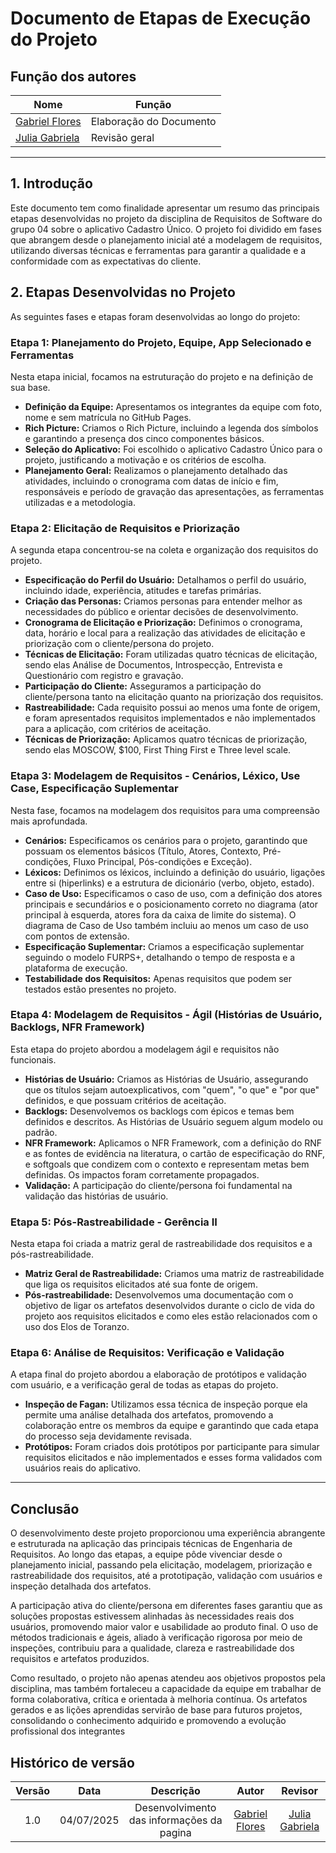 # Documento de Etapas de Execução do Projeto

## Função dos autores
| Nome                                               | Função                                                            | 
|----------------------                              |----------------------------------------------------------------   |
|[Gabriel Flores](https://github.com/Gabrielfcoelho)  | Elaboração do Documento | 
|[Julia Gabriela](https://github.com/JuliaGabP)         | Revisão geral| 

---

## 1. Introdução

Este documento tem como finalidade apresentar um resumo das principais etapas desenvolvidas no projeto da disciplina de Requisitos de Software do grupo 04 sobre o aplicativo Cadastro Único. O projeto foi dividido em fases que abrangem desde o planejamento inicial até a modelagem de requisitos, utilizando diversas técnicas e ferramentas para garantir a qualidade e a conformidade com as expectativas do cliente.

## 2. Etapas Desenvolvidas no Projeto

As seguintes fases e etapas foram desenvolvidas ao longo do projeto:

### Etapa 1: Planejamento do Projeto, Equipe, App Selecionado e Ferramentas

Nesta etapa inicial, focamos na estruturação do projeto e na definição de sua base.
* **Definição da Equipe:** Apresentamos os integrantes da equipe com foto, nome e sem matrícula no GitHub Pages.
* **Rich Picture:** Criamos o Rich Picture, incluindo a legenda dos símbolos e garantindo a presença dos cinco componentes básicos.
* **Seleção do Aplicativo:** Foi escolhido o aplicativo Cadastro Único para o projeto, justificando a motivação e os critérios de escolha.
* **Planejamento Geral:** Realizamos o planejamento detalhado das atividades, incluindo o cronograma com datas de início e fim, responsáveis e período de gravação das apresentações, as ferramentas utilizadas e a metodologia.

### Etapa 2: Elicitação de Requisitos e Priorização 

A segunda etapa concentrou-se na coleta e organização dos requisitos do projeto.
* **Especificação do Perfil do Usuário:** Detalhamos o perfil do usuário, incluindo idade, experiência, atitudes e tarefas primárias.
* **Criação das Personas:** Criamos personas para entender melhor as necessidades do público e orientar decisões de desenvolvimento.
* **Cronograma de Elicitação e Priorização:** Definimos o cronograma, data, horário e local para a realização das atividades de elicitação e priorização com o cliente/persona do projeto.
* **Técnicas de Elicitação:** Foram utilizadas  quatro técnicas de elicitação, sendo elas Análise de Documentos, Introspecção, Entrevista e Questionário com registro e gravação.
* **Participação do Cliente:** Asseguramos a participação do cliente/persona tanto na elicitação quanto na priorização dos requisitos.
* **Rastreabilidade:** Cada requisito possui ao menos uma fonte de origem, e foram apresentados requisitos implementados e não implementados para a aplicação, com critérios de aceitação.
* **Técnicas de Priorização:** Aplicamos quatro técnicas de priorização, sendo elas MOSCOW, $100, First Thing First e Three level scale.

### Etapa 3: Modelagem de Requisitos - Cenários, Léxico, Use Case, Especificação Suplementar

Nesta fase, focamos na modelagem dos requisitos para uma compreensão mais aprofundada.
* **Cenários:** Especificamos os cenários para o projeto, garantindo que possuam os elementos básicos (Título, Atores, Contexto, Pré-condições, Fluxo Principal, Pós-condições e Exceção).
* **Léxicos:** Definimos os léxicos, incluindo a definição do usuário, ligações entre si (hiperlinks) e a estrutura de dicionário (verbo, objeto, estado).
* **Caso de Uso:** Especificamos o caso de uso, com a definição dos atores principais e secundários e o posicionamento correto no diagrama (ator principal à esquerda, atores fora da caixa de limite do sistema). O diagrama de Caso de Uso também incluiu ao menos um caso de uso com pontos de extensão.
* **Especificação Suplementar:** Criamos a especificação suplementar seguindo o modelo FURPS+, detalhando o tempo de resposta e a plataforma de execução.
* **Testabilidade dos Requisitos:** Apenas requisitos que podem ser testados estão presentes no projeto.

### Etapa 4: Modelagem de Requisitos - Ágil (Histórias de Usuário, Backlogs, NFR Framework)

Esta etapa do projeto abordou a modelagem ágil e requisitos não funcionais.
* **Histórias de Usuário:** Criamos as Histórias de Usuário, assegurando que os títulos sejam autoexplicativos, com "quem", "o que" e "por que" definidos, e que possuam critérios de aceitação.
* **Backlogs:** Desenvolvemos os backlogs com épicos e temas bem definidos e descritos. As Histórias de Usuário seguem algum modelo ou padrão.
* **NFR Framework:** Aplicamos o NFR Framework, com a definição do RNF e as fontes de evidência na literatura, o cartão de especificação do RNF, e softgoals que condizem com o contexto e representam metas bem definidas. Os impactos foram corretamente propagados.
* **Validação:** A participação do cliente/persona foi fundamental na validação das histórias de usuário.

### Etapa 5: Pós-Rastreabilidade - Gerência II

Nesta etapa foi criada a matriz geral de rastreabilidade dos requisitos e a pós-rastreabilidade.
* **Matriz Geral de Rastreabilidade:** Criamos uma matriz de rastreabilidade que liga os requisitos elicitados até sua fonte de origem.
* **Pós-rastreabilidade:** Desenvolvemos uma documentação com o objetivo de ligar os artefatos desenvolvidos durante o ciclo de vida do projeto aos requisitos elicitados e como eles estão relacionados com o uso dos Elos de Toranzo.


### Etapa 6: Análise de Requisitos: Verificação e Validação

A etapa final do projeto abordou a elaboração de protótipos e validação com usuário, e a verificação geral de todas as etapas do projeto.
* **Inspeção de Fagan:** Utilizamos essa técnica de inspeção porque ela permite uma análise detalhada dos artefatos, promovendo a colaboração entre os membros da equipe e garantindo que cada etapa do processo seja devidamente revisada.
* **Protótipos:** Foram criados dois protótipos por participante para simular requisitos elicitados e não implementados e esses forma validados com usuários reais do aplicativo.


---

## Conclusão

O desenvolvimento deste projeto proporcionou uma experiência abrangente e estruturada na aplicação das principais técnicas de Engenharia de Requisitos. Ao longo das etapas, a equipe pôde vivenciar desde o planejamento inicial, passando pela elicitação, modelagem, priorização e rastreabilidade dos requisitos, até a prototipação, validação com usuários e inspeção detalhada dos artefatos.

A participação ativa do cliente/persona em diferentes fases garantiu que as soluções propostas estivessem alinhadas às necessidades reais dos usuários, promovendo maior valor e usabilidade ao produto final. O uso de métodos tradicionais e ágeis, aliado à verificação rigorosa por meio de inspeções, contribuiu para a qualidade, clareza e rastreabilidade dos requisitos e artefatos produzidos.

Como resultado, o projeto não apenas atendeu aos objetivos propostos pela disciplina, mas também fortaleceu a capacidade da equipe em trabalhar de forma colaborativa, crítica e orientada à melhoria contínua. Os artefatos gerados e as lições aprendidas servirão de base para futuros projetos, consolidando o conhecimento adquirido e promovendo a evolução profissional dos integrantes

## Histórico de versão
| Versão |    Data    |    Descrição     |         Autor         |       Revisor      |
| :----: | :--------: | :--------------: | :-------------------: | :----------------: |
|  1.0   | 04/07/2025 | Desenvolvimento das informações da pagina | [Gabriel Flores](https://github.com/Gabrielfcoelho)     | [Julia Gabriela](https://github.com/JuliaGabP) |